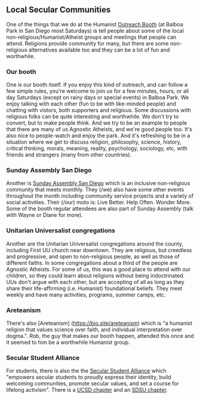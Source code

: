 ## Local Secular Communities

One of the things that we do at the Humanist [Outreach Booth](https://www.facebook.com/askanatheistbooth/)  (at Balboa Park in San Diego most Saturdays) is tell people about some of the local non-religious/Humanist/Atheist groups and meetings that people can attend.  Religions provide community for many, but there are some non-religious alternatives available too and they can be a lot of fun and worthwhile.  

### Our booth

One is our booth itself.  If you enjoy this kind of outreach, and can follow a few simple rules, you're welcome to join us for a few minutes, hours, or all day Saturdays (except on rainy days or special events) in Balboa Park.  We enjoy talking with each other (fun to be with like-minded people) and chatting with vistors, both supporters and religious.  Some discussions with religious folks can be quite interesting and worthwhile.  We don't try to convert, but to make people think.  And we try to be an example to people that there are many of us Agnostic Atheists, and we're good people too. It's also nice to people-watch and enjoy the park.  And it's refreshing to be in a situation where we get to discuss religion, philosophy, science, history, critical thinking, morals, meaning, reality, psychology, sociology, etc, with friends and strangers (many from other countries).  

### Sunday Assembly San Diego

Another is [Sunday Assembly San Diego](https://www.sundayassemblysandiego.org/) which is an inclusive non-religious community that meets monthly.  They (/we) also have some other events throughout the month including community service projects and a variety of social activities.  Their (/our) moto is: Live Better. Help Often. Wonder More.  Some of the booth regular attendees are also part of Sunday Assembly (talk with Wayne or Diane for more).  

### Unitarian Universalist congregations

Another are the Unitarian Universalist congregations around the county, including First UU church near downtown.  They are religious, but creedless and progressive, and open to non-religious people, as well as those of different faiths.  In some congregations about a third of the people are Agnostic Atheists.  For some of us, this was a good place to attend with our children, so they could learn about religions without being indoctrinated.  UUs don't argue with each other, but are accepting of all as long as they share their life-affirming (i.e. Humanist) foundational beliefs.  They meet weekly and have many activities, programs, summer camps, etc.  

### Areteanism

There's also [Areteanism] (https://bio.site/areteanism) which is "a humanist religion that values science over faith, and individual interpretation over dogma.".  Rob, the guy that makes our booth happen, attended this once and it seemed to him be a worthwhile Humanist group.  

### Secular Student Alliance

For students, there is also the the [Secular Student Alliance](https://secularstudents.org/) which "empowers secular students to proudly express their identity, build welcoming communities, promote secular values, and set a course for lifelong activism".  There is a [UCSD chapter](https://www.facebook.com/groups/SecularStudentsUCSD/) and an [SDSU chapter](https://www.facebook.com/groups/secularstudentalliance.sdsu/).

